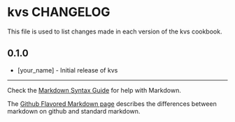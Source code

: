 kvs CHANGELOG
=============

This file is used to list changes made in each version of the kvs cookbook.

0.1.0
-----
- [your_name] - Initial release of kvs

- - -
Check the [Markdown Syntax Guide](http://daringfireball.net/projects/markdown/syntax) for help with Markdown.

The [Github Flavored Markdown page](http://github.github.com/github-flavored-markdown/) describes the differences between markdown on github and standard markdown.
